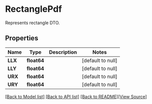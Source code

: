 # RectanglePdf
Represents rectangle DTO.

## Properties
Name | Type | Description | Notes
------------ | ------------- | ------------- | -------------
**LLX** | **float64** |  | [default to null]
**LLY** | **float64** |  | [default to null]
**URX** | **float64** |  | [default to null]
**URY** | **float64** |  | [default to null]

[[Back to Model list]](../README.md#documentation-for-models) [[Back to API list]](../README.md#documentation-for-api-endpoints) [[Back to README]](../README.md)[[View Source]](../rectangle_pdf.go)


